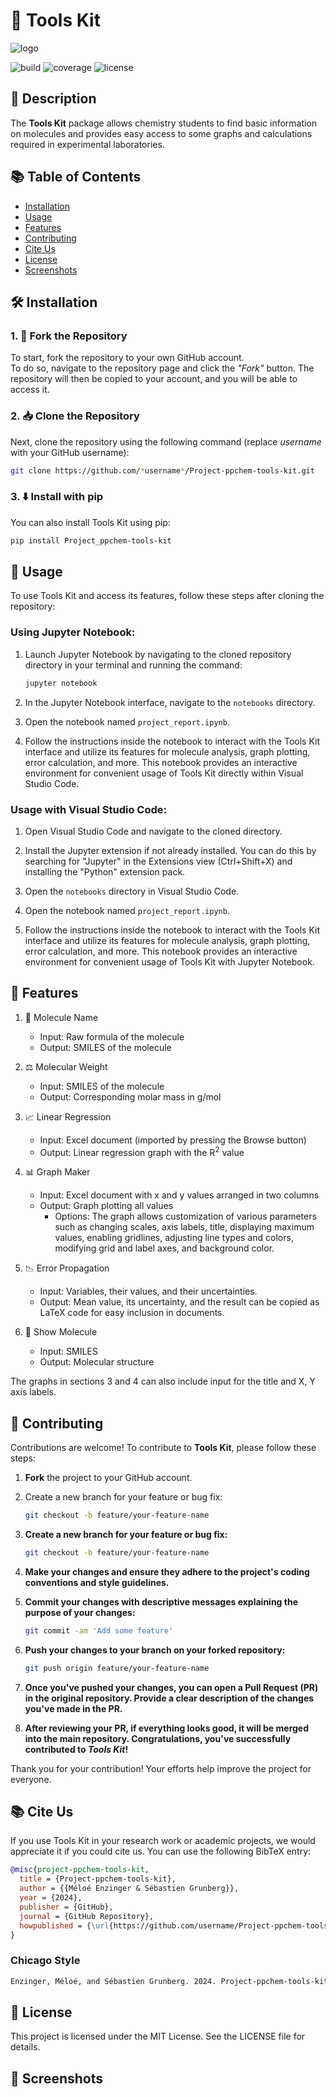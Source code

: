 
# 🧰 Tools Kit
![logo](https://github.com/sgrunber/Project-ppchem-tools-kit/assets/160881864/2e4590b3-7015-4f69-9746-d950e87a7f8f)

![build](https://img.shields.io/badge/build-passing-brightgreen)
![coverage](https://img.shields.io/badge/coverage-95%25-brightgreen)
![license](https://img.shields.io/badge/license-MIT-blue)

## 📖 Description
The **Tools Kit** package allows chemistry students to find basic information on molecules and provides easy access to some graphs and calculations required in experimental laboratories.

## 📚 Table of Contents
- [Installation](#️-installation)
- [Usage](#️-usage)
- [Features](#️-features)
- [Contributing](#️-contributing)
- [Cite Us](#️-cite-us)
- [License](#️-license)
- [Screenshots](#️-screenshots)

## 🛠️ Installation
<a id="installation"></a>
### 1. 🍴 Fork the Repository
To start, fork the repository to your own GitHub account.  
To do so, navigate to the repository page and click the *"Fork"* button. The repository will then be copied to your account, and you will be able to access it.

### 2. 📥 Clone the Repository
Next, clone the repository using the following command (replace *username* with your GitHub username):

```bash
git clone https://github.com/*username*/Project-ppchem-tools-kit.git
```

### 3. ⬇️ Install with pip
You can also install Tools Kit using pip:

```bash
pip install Project_ppchem-tools-kit
```

## 🚀 Usage
<a id="usage"></a>

To use Tools Kit and access its features, follow these steps after cloning the repository:

### Using Jupyter Notebook:

1. Launch Jupyter Notebook by navigating to the cloned repository directory in your terminal and running the command:
   ```bash
   jupyter notebook
   ```
2. In the Jupyter Notebook interface, navigate to the `notebooks` directory.

3. Open the notebook named `project_report.ipynb`.

4. Follow the instructions inside the notebook to interact with the Tools Kit interface and utilize its features for molecule analysis, graph plotting, error calculation, and more.
This notebook provides an interactive environment for convenient usage of Tools Kit directly within Visual Studio Code.


### Usage with Visual Studio Code:

1. Open Visual Studio Code and navigate to the cloned directory.

2. Install the Jupyter extension if not already installed. You can do this by searching for "Jupyter" in the Extensions view (Ctrl+Shift+X) and installing the "Python" extension pack.

3. Open the `notebooks` directory in Visual Studio Code.

4. Open the notebook named `project_report.ipynb`.

5. Follow the instructions inside the notebook to interact with the Tools Kit interface and utilize its features for molecule analysis, graph plotting, error calculation, and more.
This notebook provides an interactive environment for convenient usage of Tools Kit with Jupyter Notebook.

## 🧪 Features

1. 🧬 Molecule Name
   - Input: Raw formula of the molecule
   - Output: SMILES of the molecule

2. ⚖️ Molecular Weight
   - Input: SMILES of the molecule
   - Output: Corresponding molar mass in g/mol

3. 📈 Linear Regression
   - Input: Excel document (imported by pressing the Browse button)
   - Output: Linear regression graph with the R<sup>2</sup> value

4. 📊 Graph Maker
   - Input: Excel document with x and y values arranged in two columns
   - Output: Graph plotting all values
      - Options: The graph allows customization of various parameters such as changing scales, axis labels, title, displaying maximum values, enabling gridlines, adjusting line types and colors, modifying grid and label axes, and background color.


5. 📉 Error Propagation
   - Input: Variables, their values, and their uncertainties.
   - Output: Mean value, its uncertainty, and the result can be copied as LaTeX code for easy inclusion in documents.

6. 🧪 Show Molecule
   - Input: SMILES
   - Output: Molecular structure

The graphs in sections 3 and 4 can also include input for the title and X, Y axis labels.

## 🤝 Contributing
<a id="contributing"></a>

Contributions are welcome! To contribute to **Tools Kit**, please follow these steps:

1. **Fork** the project to your GitHub account.
2. Create a new branch for your feature or bug fix: 
   ```bash
   git checkout -b feature/your-feature-name
   ```
3. **Create a new branch for your feature or bug fix:**

    ```bash
    git checkout -b feature/your-feature-name
    ```

4. **Make your changes and ensure they adhere to the project's coding conventions and style guidelines.**

5. **Commit your changes with descriptive messages explaining the purpose of your changes:**

    ```bash
    git commit -am 'Add some feature'
    ```

6. **Push your changes to your branch on your forked repository:**

    ```bash
    git push origin feature/your-feature-name
    ```

7. **Once you've pushed your changes, you can open a Pull Request (PR) in the original repository. Provide a clear description of the changes you've made in the PR.**

8. **After reviewing your PR, if everything looks good, it will be merged into the main repository. Congratulations, you've successfully contributed to *Tools Kit*!**

Thank you for your contribution! Your efforts help improve the project for everyone.

## 📚 Cite Us
<a id="cite-us"></a>

If you use Tools Kit in your research work or academic projects, we would appreciate it if you could cite us. You can use the following BibTeX entry:

```bibtex
@misc{project-ppchem-tools-kit,
  title = {Project-ppchem-tools-kit},
  author = {{Méloé Enzinger & Sébastien Grunberg}},
  year = {2024},
  publisher = {GitHub},
  journal = {GitHub Repository},
  howpublished = {\url{https://github.com/username/Project-ppchem-tools-kit}}
}
```

### Chicago Style
```bash
Enzinger, Méloé, and Sébastien Grunberg. 2024. Project-ppchem-tools-kit. Computer software. GitHub. https://github.com/username/Project-ppchem-tools-kit.` 
```
## 📜 License
<a id="license"></a>

This project is licensed under the MIT License. See the LICENSE file for details.

## 📸 Screenshots
<a id="screenshots"></a>

